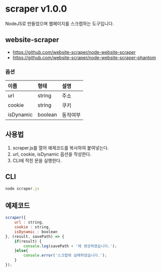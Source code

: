 # scraper v1.0.0
NodeJS로 만들었으며 웹페이지를 스크랩하는 도구입니다.

## website-scraper
- <https://github.com/website-scraper/node-website-scraper>
- <https://github.com/website-scraper/node-website-scraper-phantom>

### 옵션

이름 | 형태 | 설명
| :-- | :-- | :-- |
url | string | 주소
cookie | string | 쿠키
isDynamic | boolean | 동적여부

## 사용법
1. scraper.js를 열어 예제코드를 복사하여 붙여넣는다.
2. url, cookie, isDynamic 옵션을 작성한다.
3. CLI에 적힌 문을 실행한다.

## CLI
````javascript
node scraper.js
````

## 예제코드
````javascript
scraper({
	url : string,
	cookie : string,
	isDynamic : boolean
}, (result, savePath) => {
	if(result) {
		console.log(savePath + '에 생성하였습니다.');
	}else{
		console.error('스크랩에 실패하였습니다.');
	}
});
````